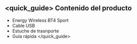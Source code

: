 ## <quick_guide> Contenido del producto

* Energy Wireless BT4 Sport 
* Cable USB
* Estuche de trasnporte
* Guía rápida
</quick_guide>
